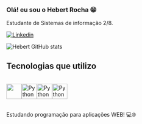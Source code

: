 ### Olá! eu sou o Hebert Rocha 😁

Estudante de Sistemas de informação 2/8.

[![Linkedin](https://img.shields.io/badge/LinkedIn-0077B5?style=for-the-badge&logo=linkedin&logoColor=white)](https://www.linkedin.com/in/hebert-rocha-16b90a249/)


![Hebert GitHub stats](https://github-readme-stats.vercel.app/api?username=euuhebert&show_icons=true&theme=tokyonight)

## Tecnologias que utilizo

<div style="display: inline_block"><br/>
   <img align ="center" src="https://cdn.jsdelivr.net/gh/devicons/devicon/icons/python/python-original.svg" width="40" height="40"/><img align ="center" alt="Python" src="https://cdn.jsdelivr.net/gh/devicons/devicon/icons/html5/html5-original.svg" width="40" height="40" /><img align ="center" alt="Python" src="https://cdn.jsdelivr.net/gh/devicons/devicon/icons/css3/css3-original.svg" width="40" height="40"/><img align ="center" alt="Python" src="https://cdn.jsdelivr.net/gh/devicons/devicon/icons/git/git-original.svg" width="40" height="40"/><br/><br>

Estudando programação para aplicações WEB! 💻🌐
   

